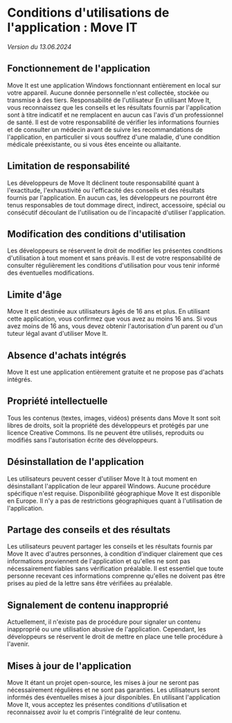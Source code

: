 # Conditions d'utilisations de l'application : Move IT
*Version du 13.06.2024*

## Fonctionnement de l'application
Move It est une application Windows fonctionnant entièrement en local sur votre appareil. Aucune donnée personnelle n'est collectée, stockée ou transmise à des tiers.
Responsabilité de l'utilisateur
En utilisant Move It, vous reconnaissez que les conseils et les résultats fournis par l'application sont à titre indicatif et ne remplacent en aucun cas l'avis d'un professionnel de santé. Il est de votre responsabilité de vérifier les informations fournies et de consulter un médecin avant de suivre les recommandations de l'application, en particulier si vous souffrez d'une maladie, d'une condition médicale préexistante, ou si vous êtes enceinte ou allaitante.
## Limitation de responsabilité
Les développeurs de Move It déclinent toute responsabilité quant à l'exactitude, l'exhaustivité ou l'efficacité des conseils et des résultats fournis par l'application. En aucun cas, les développeurs ne pourront être tenus responsables de tout dommage direct, indirect, accessoire, spécial ou consécutif découlant de l'utilisation ou de l'incapacité d'utiliser l'application.
## Modification des conditions d'utilisation
Les développeurs se réservent le droit de modifier les présentes conditions d'utilisation à tout moment et sans préavis. Il est de votre responsabilité de consulter régulièrement les conditions d'utilisation pour vous tenir informé des éventuelles modifications.
## Limite d'âge
Move It est destinée aux utilisateurs âgés de 16 ans et plus. En utilisant cette application, vous confirmez que vous avez au moins 16 ans. Si vous avez moins de 16 ans, vous devez obtenir l'autorisation d'un parent ou d'un tuteur légal avant d'utiliser Move It.
## Absence d'achats intégrés
Move It est une application entièrement gratuite et ne propose pas d'achats intégrés.
## Propriété intellectuelle
Tous les contenus (textes, images, vidéos) présents dans Move It sont soit libres de droits, soit la propriété des développeurs et protégés par une licence Creative Commons. Ils ne peuvent être utilisés, reproduits ou modifiés sans l'autorisation écrite des développeurs.
## Désinstallation de l'application
Les utilisateurs peuvent cesser d'utiliser Move It à tout moment en désinstallant l'application de leur appareil Windows. Aucune procédure spécifique n'est requise.
Disponibilité géographique
Move It est disponible en Europe. Il n'y a pas de restrictions géographiques quant à l'utilisation de l'application.
## Partage des conseils et des résultats
Les utilisateurs peuvent partager les conseils et les résultats fournis par Move It avec d'autres personnes, à condition d'indiquer clairement que ces informations proviennent de l'application et qu'elles ne sont pas nécessairement fiables sans vérification préalable. Il est essentiel que toute personne recevant ces informations comprenne qu'elles ne doivent pas être prises au pied de la lettre sans être vérifiées au préalable.
## Signalement de contenu inapproprié
Actuellement, il n'existe pas de procédure pour signaler un contenu inapproprié ou une utilisation abusive de l'application. Cependant, les développeurs se réservent le droit de mettre en place une telle procédure à l'avenir.
## Mises à jour de l'application
Move It étant un projet open-source, les mises à jour ne seront pas nécessairement régulières et ne sont pas garanties. Les utilisateurs seront informés des éventuelles mises à jour disponibles.
En utilisant l'application Move It, vous acceptez les présentes conditions d'utilisation et reconnaissez avoir lu et compris l'intégralité de leur contenu.
